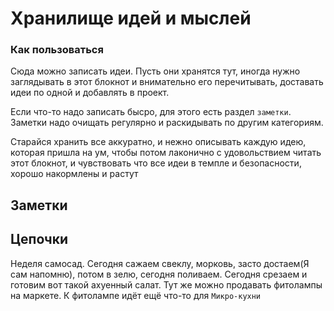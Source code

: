 # Хранилище идей и мыслей

### Как пользоваться

Сюда можно записать идеи. Пусть они хранятся тут, иногда нужно заглядывать в этот блокнот и внимательно его перечитывать, доставать идеи по одной и добавлять в проект. 

Если что-то надо записать бысро, для этого есть раздел `заметки`. Заметки надо очищать регулярно и раскидывать по другим категориям. 

Старайся хранить все аккуратно, и нежно описывать каждую идею, которая пришла на ум, чтобы потом лаконично с удовольствием читать этот блокнот, и чувствовать что все идеи в темпле и безопасности, хорошо накормлены и растут

## Заметки


## Цепочки

Неделя самосад. Сегодня сажаем свеклу, морковь, засто достаем(Я сам напомню), потом в зелю, сегодня поливаем. Сегодня срезаем и готовим вот такой ахуенный салат. Тут же можно продавать фитолампы на маркете. К фитолампе идёт ещё что-то для `Микро-кухни`